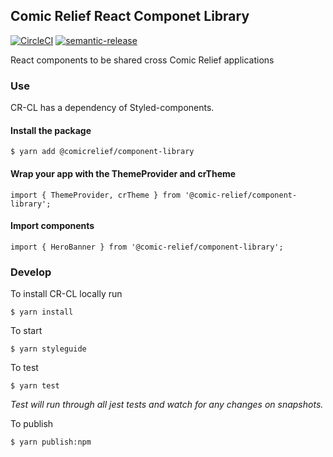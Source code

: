 Comic Relief React Componet Library 
--------------

[![CircleCI](https://circleci.com/gh/comicrelief/component-library.svg?style=svg)](https://circleci.com/gh/comicrelief/component-library)
[![semantic-release](https://img.shields.io/badge/%20%20%F0%9F%93%A6%F0%9F%9A%80-semantic--release-e10079.svg)](https://github.com/semantic-release/semantic-release)

React components to be shared cross Comic Relief applications

### Use

CR-CL has a dependency of Styled-components.

#### Install the package
```
$ yarn add @comicrelief/component-library
```

#### Wrap your app with the ThemeProvider and crTheme
```
import { ThemeProvider, crTheme } from '@comic-relief/component-library';
```

#### Import components
```
import { HeroBanner } from '@comic-relief/component-library';
```

### Develop

To install CR-CL locally run

```
$ yarn install
```

To start
```
$ yarn styleguide
```

To test
```
$ yarn test
```
_Test will run through all jest tests and watch for any changes on snapshots._

To publish
```
$ yarn publish:npm
```